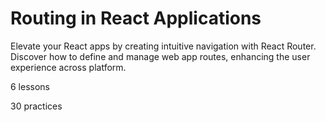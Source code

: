 # Routing in React Applications

Elevate your React apps by creating intuitive navigation with React Router. Discover how to define and manage web app routes, enhancing the user experience across platform.

6 lessons

30 practices
